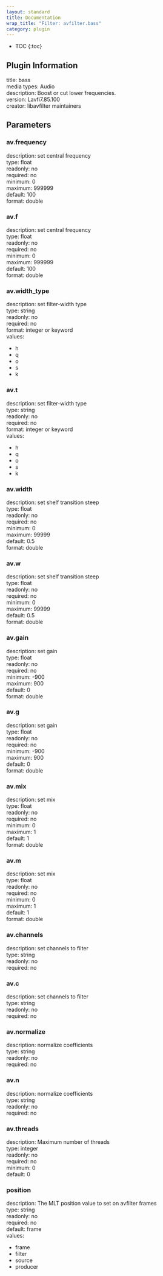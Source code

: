 ```yaml
---
layout: standard
title: Documentation
wrap_title: "Filter: avfilter.bass"
category: plugin
---
```

* TOC
{:toc}

## Plugin Information

title: bass  
media types:
Audio  
description: Boost or cut lower frequencies.  
version: Lavfi7.85.100  
creator: libavfilter maintainers  

## Parameters

### av.frequency

  
description:
set central frequency  
type: float  
readonly: no  
required: no  
minimum: 0  
maximum: 999999  
default: 100  
format: double  

### av.f

  
description:
set central frequency  
type: float  
readonly: no  
required: no  
minimum: 0  
maximum: 999999  
default: 100  
format: double  

### av.width_type

  
description:
set filter-width type  
type: string  
readonly: no  
required: no  
format: integer or keyword  
values:  

* h
* q
* o
* s
* k

### av.t

  
description:
set filter-width type  
type: string  
readonly: no  
required: no  
format: integer or keyword  
values:  

* h
* q
* o
* s
* k

### av.width

  
description:
set shelf transition steep  
type: float  
readonly: no  
required: no  
minimum: 0  
maximum: 99999  
default: 0.5  
format: double  

### av.w

  
description:
set shelf transition steep  
type: float  
readonly: no  
required: no  
minimum: 0  
maximum: 99999  
default: 0.5  
format: double  

### av.gain

  
description:
set gain  
type: float  
readonly: no  
required: no  
minimum: -900  
maximum: 900  
default: 0  
format: double  

### av.g

  
description:
set gain  
type: float  
readonly: no  
required: no  
minimum: -900  
maximum: 900  
default: 0  
format: double  

### av.mix

  
description:
set mix  
type: float  
readonly: no  
required: no  
minimum: 0  
maximum: 1  
default: 1  
format: double  

### av.m

  
description:
set mix  
type: float  
readonly: no  
required: no  
minimum: 0  
maximum: 1  
default: 1  
format: double  

### av.channels

  
description:
set channels to filter  
type: string  
readonly: no  
required: no  

### av.c

  
description:
set channels to filter  
type: string  
readonly: no  
required: no  

### av.normalize

  
description:
normalize coefficients  
type: string  
readonly: no  
required: no  

### av.n

  
description:
normalize coefficients  
type: string  
readonly: no  
required: no  

### av.threads

  
description:
Maximum number of threads  
type: integer  
readonly: no  
required: no  
minimum: 0  
default: 0  

### position

  
description:
The MLT position value to set on avfilter frames  
type: string  
readonly: no  
required: no  
default: frame  
values:  

* frame
* filter
* source
* producer

